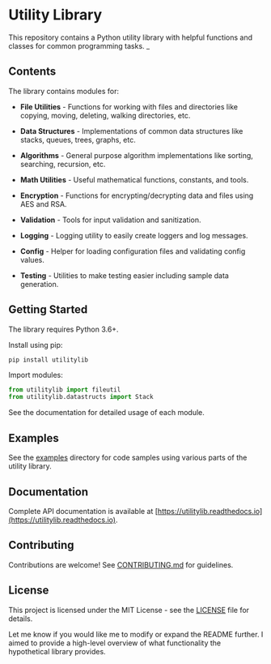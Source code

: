 # Utility Library

This repository contains a Python utility library with helpful functions and classes for common programming tasks.
_


## Contents

The library contains modules for:

- **File Utilities** - Functions for working with files and directories like copying, moving, deleting, walking directories, etc.

- **Data Structures** - Implementations of common data structures like stacks, queues, trees, graphs, etc.

- **Algorithms** - General purpose algorithm implementations like sorting, searching, recursion, etc. 

- **Math Utilities** - Useful mathematical functions, constants, and tools.

- **Encryption** - Functions for encrypting/decrypting data and files using AES and RSA.

- **Validation** - Tools for input validation and sanitization.

- **Logging** - Logging utility to easily create loggers and log messages.

- **Config** - Helper for loading configuration files and validating config values. 

- **Testing** - Utilities to make testing easier including sample data generation.

## Getting Started

The library requires Python 3.6+. 

Install using pip:

```
pip install utilitylib
```

Import modules:

```python
from utilitylib import fileutil
from utilitylib.datastructs import Stack
```

See the documentation for detailed usage of each module.

## Examples

See the [examples](examples) directory for code samples using various parts of the utility library.

## Documentation

Complete API documentation is available at [https://utilitylib.readthedocs.io](https://utilitylib.readthedocs.io).

## Contributing

Contributions are welcome! See [CONTRIBUTING.md](CONTRIBUTING.md) for guidelines.

## License

This project is licensed under the MIT License - see the [LICENSE](LICENSE) file for details.

Let me know if you would like me to modify or expand the README further. I aimed to provide a high-level overview of what functionality the hypothetical library provides.
